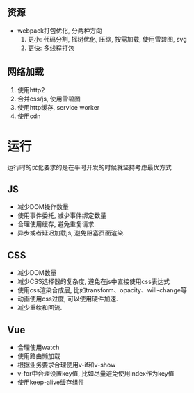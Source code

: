 ## 资源
- webpack打包优化, 分两种方向
  1. 更小: 代码分割, 摇树优化, 压缩, 按需加载, 使用雪碧图, svg
  2. 更快: 多线程打包

## 网络加载
1. 使用http2
2. 合并css/js, 使用雪碧图
3. 使用http缓存, service worker
4. 使用cdn

# 运行
运行时的优化要求的是在平时开发的时候就坚持考虑最优方式

## JS
- 减少DOM操作数量
- 使用事件委托, 减少事件绑定数量
- 合理使用缓存, 避免重复请求.
- 异步或者延迟加载js, 避免阻塞页面渲染.

## CSS
- 减少DOM数量
- 减少CSS选择器的复杂度, 避免在js中直接使用css表达式
- 使用css渲染合成层, 比如transform、opacity、will-change等
- 动画使用css过度, 可以使用硬件加速.
- 减少重绘和回流.

## Vue
- 合理使用watch
- 使用路由懒加载
- 根据业务要求合理使用v-if和v-show
- v-for中合理设置key值, 比如尽量避免使用index作为key值
- 使用keep-alive缓存组件